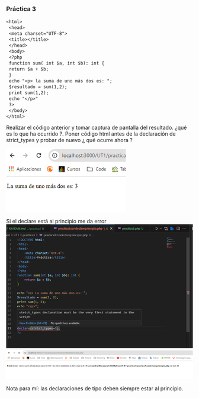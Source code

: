 ### Práctica 3
```
<html>
 <head>
 <meta charset="UTF-8">
 <title></title>
 </head>
 <body>
 <?php
 function sum( int $a, int $b): int {
 return $a + $b;
 }
 echo "<p> la suma de uno más dos es: ";
 $resultado = sum(1,2);
 print sum(1,2);
 echo "</p>"
 ?>
 </body>
</html>
```

Realizar el código anterior y tomar captura de pantalla del resultado. ¿qué es lo
que ha ocurrido ?. Poner código html antes de la declaración de strict_types y probar de
nuevo ¿ qué ocurre ahora ?


   ![alt text](image-1.png)

   Si el declare está al principio me da error 
   ![alt text](image-2.png)
   ![alt text](image-3.png)

Nota para mí: las declaraciones de tipo deben siempre estar al principio.
